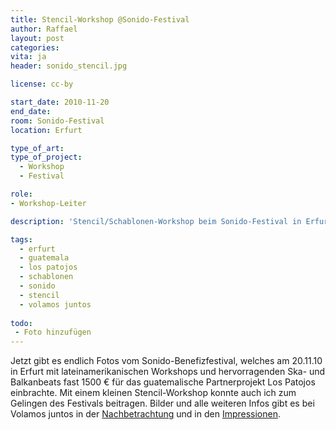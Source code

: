 ```yaml
---
title: Stencil-Workshop @Sonido-Festival
author: Raffael
layout: post
categories:
vita: ja
header: sonido_stencil.jpg

license: cc-by

start_date: 2010-11-20
end_date: 
room: Sonido-Festival
location: Erfurt

type_of_art: 
type_of_project:
  - Workshop
  - Festival

role:
- Workshop-Leiter

description: 'Stencil/Schablonen-Workshop beim Sonido-Festival in Erfurt'

tags:
  - erfurt
  - guatemala
  - los patojos
  - schablonen
  - sonido
  - stencil
  - volamos juntos
  
todo:
 - Foto hinzufügen
---
```


Jetzt gibt es endlich Fotos vom Sonido-Benefizfestival, welches am 20.11.10 in Erfurt mit lateinamerikanischen Workshops und hervorragenden Ska- und Balkanbeats fast 1500 € für das guatemalische Partnerprojekt Los Patojos einbrachte. Mit einem kleinen Stencil-Workshop konnte auch ich zum Gelingen des Festivals beitragen. Bilder und alle weiteren Infos gibt es bei Volamos juntos in der [Nachbetrachtung][1] und in den [Impressionen][2].

 [1]: https://volamosjuntos.wordpress.com/2010/11/24/eso-pues-fue-el-sonido-das-wars-also/
 [2]: https://volamosjuntos.wordpress.com/2010/11/25/sonido-impressionen/